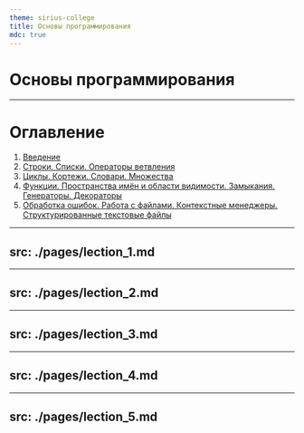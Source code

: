 ```yaml
---
theme: sirius-college
title: Основы программирования
mdc: true
---
```


# Основы программирования

---

# Оглавление

1. [Введение](/3)
2. [Строки. Списки. Операторы ветвления](/25)
3. [Циклы. Кортежи. Словари. Множества](/64)
4. [Функции. Пространства имён и области видимости. Замыкания.  Генераторы. Декораторы](/86)
5. [Обработка ошибок. Работа с файлами. Контекстные менеджеры. Структурированные текстовые файлы](/115)

---
src: ./pages/lection_1.md
---


---
src: ./pages/lection_2.md
---

---
src: ./pages/lection_3.md
---

---
src: ./pages/lection_4.md
---

---
src: ./pages/lection_5.md
---